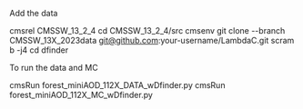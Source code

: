 Add the data

cmsrel CMSSW_13_2_4
cd CMSSW_13_2_4/src
cmsenv
git clone --branch CMSSW_13X_2023data git@github.com:your-username/LambdaC.git
scram b -j4
cd dfinder

To run the data and MC

cmsRun forest_miniAOD_112X_DATA_wDfinder.py 
cmsRun forest_miniAOD_112X_MC_wDfinder.py 

